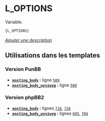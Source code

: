 # L_OPTIONS


Variable.

```html
{L_OPTIONS}
```

[*Ajouter une description*](https://fa-tvars.appspot.com/var/L_OPTIONS)

## Utilisations dans les templates

### Version PunBB
* __[`posting_body`](../tpl/var/punbb/posting_body.md#readme) :__ ligne [`589`](../tpl/src/punbb/posting_body.tpl#L589)
* __[`posting_body_wysiwyg`](../tpl/var/punbb/posting_body_wysiwyg.md#readme) :__ ligne [`588`](../tpl/src/punbb/posting_body_wysiwyg.tpl#L588)

### Version phpBB2
* __[`posting_body`](../tpl/var/subsilver/posting_body.md#readme) :__ lignes [`716`](../tpl/src/subsilver/posting_body.tpl#L716), [`726`](../tpl/src/subsilver/posting_body.tpl#L726)
* __[`posting_body_wysiwyg`](../tpl/var/subsilver/posting_body_wysiwyg.md#readme) :__ lignes [`695`](../tpl/src/subsilver/posting_body_wysiwyg.tpl#L695), [`704`](../tpl/src/subsilver/posting_body_wysiwyg.tpl#L704)